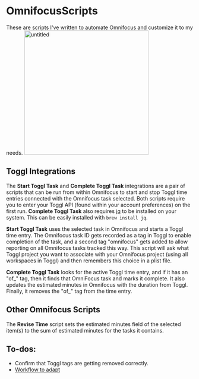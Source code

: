 # OmnifocusScripts
These are scripts I've written to automate Omnifocus and customize it to my needs.
<img width="334" alt="untitled" src="https://user-images.githubusercontent.com/3252725/27065679-60b43bc6-4fc4-11e7-9aea-28176598d63c.png">

## Toggl Integrations
The **Start Toggl Task** and **Complete Toggl Task** integrations are a pair of scripts that can be run from within Omnifocus to start and stop Toggl time entries connected with the Omnifocus task selected. Both scripts require you to enter your Toggl API (found within your account preferences) on the first run. **Complete Toggl Task** also requires [jq](https://stedolan.github.io/jq/) to be installed on your system. This can be easily installed with `brew install jq`. 

**Start Toggl Task** uses the selected task in Omnifocus and starts a Toggl time entry. The Omnifocus task ID gets recorded as a tag in Toggl to enable completion of the task, and a second tag "omnifocus" gets added to allow reporting on all Omnifocus tasks tracked this way. This script will ask what Toggl project you want to associate with your Omnifocus project (using all workspaces in Toggl) and then remembers this choice in a plist file.

**Complete Toggl Task** looks for the active Toggl time entry, and if it has an "of_" tag, then it finds that OmniFocus task and marks it complete. It also updates the estimated minutes in Omnifocus with the duration from Toggl. Finally, it removes the "of_" tag from the time entry.

## Other Omnifocus Scripts
The **Revise Time** script sets the estimated minutes field of the selected item(s) to the sum of estimated minutes for the tasks it contains.

## To-dos:
- Confirm that Toggl tags are getting removed correctly.
- [Workflow to adapt](https://www.macstories.net/ios/workflow-update-brings-ability-to-interact-with-any-web-api/)
